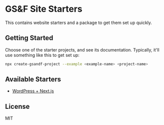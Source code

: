 # GS&F Site Starters

This contains website starters and a package to get them set up quickly.

## Getting Started

Choose one of the starter projects, and see its documentation. Typically, it'll
use something like this to get set up:

```bash
npx create-gsandf-project --example <example-name> <project-name>
```

## Available Starters

- [WordPress + Next.js](./examples/wordpress-next/)

## License

MIT
